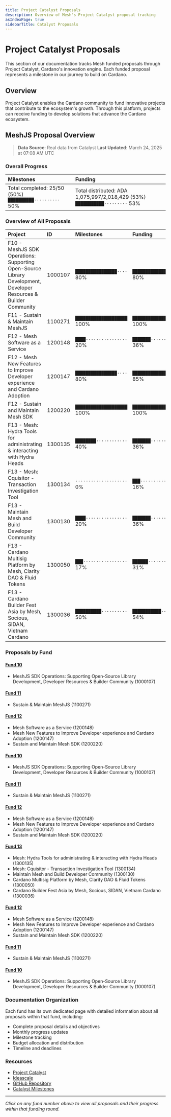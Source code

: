 ```yaml
---
title: Project Catalyst Proposals
description: Overview of Mesh's Project Catalyst proposal tracking
asIndexPage: true
sidebarTitle: Catalyst Proposals
---
```


# Project Catalyst Proposals

This section of our documentation tracks Mesh funded proposals through Project Catalyst, Cardano's innovation engine. Each funded proposal represents a milestone in our journey to build on Cardano.

## Overview

Project Catalyst enables the Cardano community to fund innovative projects that contribute to the ecosystem's growth. Through this platform, projects can receive funding to develop solutions that advance the Cardano ecosystem.

## MeshJS Proposal Overview

> **Data Source**: Real data from Catalyst
> **Last Updated**: March 24, 2025 at 07:08 AM UTC

### Overall Progress

| Milestones | Funding |
|:-----------|:--------|
| Total completed: 25/50 (50%)<br>`██████████··········` 50% | Total distributed: ADA 1,075,997/2,018,429 (53%)<br>`███████████·········` 53% |

### Overview of All Proposals

| Project | ID | Milestones | Funding |
|:--------|:---|:-----------|:--------|
| F10 - MeshJS SDK Operations: Supporting Open-Source Library Development, Developer Resources & Builder Community | 1000107 | `████████████████····` 80% | `████████████████····` 80% |
| F11 - Sustain & Maintain MeshJS | 1100271 | `████████████████████` 100% | `████████████████████` 100% |
| F12 - Mesh Software as a Service | 1200148 | `████················` 20% | `███████·············` 36% |
| F12 - Mesh New Features to Improve Developer experience and Cardano Adoption | 1200147 | `████████████████····` 80% | `█████████████████···` 85% |
| F12 - Sustain and Maintain Mesh SDK | 1200220 | `████████████████████` 100% | `████████████████████` 100% |
| F13 - Mesh: Hydra Tools for administrating & interacting with Hydra Heads | 1300135 | `████████············` 40% | `███████·············` 36% |
| F13 - Mesh: Cquisitor - Transaction Investigation Tool | 1300134 | `····················` 0% | `███·················` 16% |
| F13 - Maintain Mesh and Build Developer Community | 1300130 | `████················` 20% | `███████·············` 36% |
| F13 - Cardano Multisig Platform by Mesh, Clarity DAO & Fluid Tokens | 1300050 | `███·················` 17% | `██████··············` 31% |
| F13 - Cardano Builder Fest Asia by Mesh, Socious, SIDAN, Vietnam Cardano | 1300036 | `██████████··········` 50% | `███████████·········` 54% |

### Proposals by Fund

#### [Fund 10](/en/wiki/0_catalyst_proposals/0010)
- MeshJS SDK Operations: Supporting Open-Source Library Development, Developer Resources & Builder Community (1000107)

#### [Fund 11](/en/wiki/0_catalyst_proposals/0011)
- Sustain & Maintain MeshJS (1100271)

#### [Fund 12](/en/wiki/0_catalyst_proposals/0012)
- Mesh Software as a Service (1200148)
- Mesh New Features to Improve Developer experience and Cardano Adoption (1200147)
- Sustain and Maintain Mesh SDK (1200220)

#### [Fund 10](/en/wiki/0_catalyst_proposals/0010)
- MeshJS SDK Operations: Supporting Open-Source Library Development, Developer Resources & Builder Community (1000107)

#### [Fund 11](/en/wiki/0_catalyst_proposals/0011)
- Sustain & Maintain MeshJS (1100271)

#### [Fund 12](/en/wiki/0_catalyst_proposals/0012)
- Mesh Software as a Service (1200148)
- Mesh New Features to Improve Developer experience and Cardano Adoption (1200147)
- Sustain and Maintain Mesh SDK (1200220)

#### [Fund 13](/en/catalyst-proposals/0013)
- Mesh: Hydra Tools for administrating & interacting with Hydra Heads (1300135)
- Mesh: Cquisitor - Transaction Investigation Tool (1300134)
- Maintain Mesh and Build Developer Community (1300130)
- Cardano Multisig Platform by Mesh, Clarity DAO & Fluid Tokens (1300050)
- Cardano Builder Fest Asia by Mesh, Socious, SIDAN, Vietnam Cardano (1300036)

#### [Fund 12](/en/wiki/0_catalyst_proposals/0012)
- Mesh Software as a Service (1200148)
- Mesh New Features to Improve Developer experience and Cardano Adoption (1200147)
- Sustain and Maintain Mesh SDK (1200220)

#### [Fund 11](/en/wiki/0_catalyst_proposals/0011)
- Sustain & Maintain MeshJS (1100271)

#### [Fund 10](/en/wiki/0_catalyst_proposals/0010)
- MeshJS SDK Operations: Supporting Open-Source Library Development, Developer Resources & Builder Community (1000107)

### Documentation Organization

Each fund has its own dedicated page with detailed information about all proposals within that fund, including:

- Complete proposal details and objectives
- Monthly progress updates
- Milestone tracking
- Budget allocation and distribution
- Timeline and deadlines

### Resources

- [Project Catalyst](https://projectcatalyst.io/)
- [Ideascale](https://cardano.ideascale.com/)
- [GitHub Repository](https://github.com/meshJS)
- [Catalyst Milestones](https://milestones.projectcatalyst.io/)

---

*Click on any fund number above to view all proposals and their progress within that funding round.*


